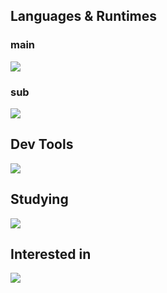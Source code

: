 ## Languages & Runtimes

### main
![](https://skillicons.dev/icons?i=python,nodejs,js,typescript,regex&perline=6)

### sub
![](https://skillicons.dev/icons?i=cpp,rust,cs&perline=6)

## Dev Tools

![](https://skillicons.dev/icons?i=git,aws,dynamodb,docker,debian,nginx,vite,react,fastapi,flask,nestjs,vscode,vim&perline=6)

## Studying

![](https://skillicons.dev/icons?i=kubernetes,go&perline=6)

## Interested in

![](https://skillicons.dev/icons?i=postgres,mysql,remix,tauri,wasm,svelte,haskell,scala&perline=6)
